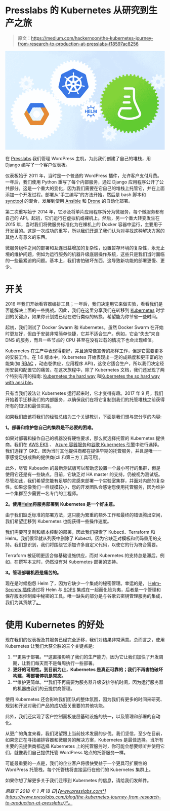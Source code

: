 # Presslabs 的 Kubernetes 从研究到生产之旅

> 原文：<https://medium.com/hackernoon/the-kubernetes-journey-from-research-to-production-at-presslabs-f18597ac8256>

![](img/696191df0b52d762cc79286c011c1166.png)

在 [Presslabs](https://www.presslabs.com/) 我们管理 WordPress 主机，为此我们创建了自己的堆栈，用 Django 编写了一个客户仪表板。

仪表板始于 2011 年，当时是一个普通的 WordPress 插件，允许客户支付月费。一年后，我们使用 Python 重写了每个内部服务，通过 Django 应用程序公开了公共部分。这是一个重大的变化，因为我们需要在它自己的堆栈上托管它，并在上面添加一个开发过程。部署从“手工编写”的方法开始，然后是 bash 脚本和 [synctool](http://walterdejong.github.io/synctool/) 的混合，发展到使用 [Ansible](https://www.ansible.com/) 和 [Drone](http://try.drone.io/) 的自动化部署。

第二次重写始于 2014 年，它涉及将单片应用程序拆分为微服务，每个微服务都有自己的 API。起初，它们运行在虚拟机或裸机上。然后，另一个重大转变发生在 2015 年，当时我们将微服务标准化为在裸机上的 Docker 容器中运行，主要用于开发目的。这是一次成功的重写，所以[我们开源了](https://www.presslabs.org/)我们认为对寻找这种解决方案的其他人有意义的东西。

微服务组件之间的部署和互连日益增加的复杂性，设置暂存环境的复杂性，永无止境的维护问题，例如为运行服务的机器升级底层操作系统，这些只是我们当时面临的一些最紧迫的问题。基本上，我们害怕破坏东西，这导致新功能的部署更慢、更少。

# 开关

2016 年我们开始看容器编排工具；一年后，我们决定用它来做实验，看看我们是否能解决上面的一些挑战。因此，我们在这里分享我们在转移到 [Kubernetes](https://kubernetes.io/) 时学到的关键点，如果你计划或已经在进行类似的转换，希望能为你节省一些时间。

起初，我们测试了 Docker Swarm 和 Kubernetes。虽然 Docker Swarm 在开始时更友好，但由于安装非常简单快捷，它并不适合生产。例如，它会“失去”来自 DNS 的服务，而且一些节点的 CPU 甚至在没有过载的情况下也会出现峰值。

Kubernetes 在生产中表现得更好，并且通常像宣传的那样工作，但是它需要更多的安装工作。在 1.6 版本中，Kubernetes 开始表现出一定的成熟度和更丰富的功能集(如 [RBAC](https://en.wikipedia.org/wiki/Role-based_access_control) ，动态卷供应，应用程序 API)，这使它适合生产，所以我们决定经历安装和配置它的痛苦。在这次旅程中，除了 Kubernetes 文档，我们还发现了两个特别有用的指南: [Kubernetes the hard way](https://github.com/kelseyhightower/kubernetes-the-hard-way) 和[Kubernetes the so hard way with ansi ble](https://www.tauceti.blog/post/kubernetes-the-not-so-hard-way-with-ansible-at-scaleway-part-1/)。

只有当我们设法让 Kubernetes 运行起来时，它才变得有趣。2017 年 9 月，我们开始着手迁移我们的内部服务，以确保我们在将它复制到我们的托管堆栈之前获得所有的知识和最佳实践。

如果我们应该将我们的经验总结为三个关键教训，下面是我们想与您分享的内容:

**1。部署和维护您自己的集群是不必要的困难。**

如果对部署和操作自己的机器没有硬性要求，那么就选择托管的 Kubernetes 提供商。我们在 [AWS EKS](https://aws.amazon.com/eks/) 、 [Azure 容器服务](https://azure.microsoft.com/en-us/services/container-service/)和[谷歌 Kubernetes 引擎](https://cloud.google.com/kubernetes-engine/)中进行选择。我们选择了 GKE，因为当时其他提供商都在提供早期的托管服务，并且是唯一一家感觉足够成熟的提供商(cli 和第三方工具可用)。

此外，尽管 Kubeadm 的最新测试版可以帮助您设置一个最小可行的集群，但是使用它还是有一些缺点。目前，它缺乏对 HA master 的支持，仍被视为测试版。尽管如此，我们希望您能有足够的灵感来部署一个实验室集群，并面对内部的复杂性。如果您像我们一样规模较小，您的开发团队会感谢您使用托管服务，因为维护一个集群至少需要一名专门的工程师。

**2。使用**[**Helm**](https://helm.sh/)**将服务部署到 Kubernetes 是一个好主意。**

由于我们缺乏标准的部署方法，这只能为繁重的额外工作和最终的错误腾出空间，我们希望迁移到 Kubernetes 也能获得一些操作速度。

我们需要可复制和版本控制的部署，因此我们探索了 Kubectl、Terraform 和 Helm。我们很早就从列表中删除了 Kubectl，因为它缺乏对模板和代码重用的支持。我们意识到，我们将围绕它添加许多自定义代码，以使它的行为符合需要。

Terraform 被证明更适合做基础设施供应，而对 Kubernetes 的支持总是滞后。例如，在撰写本文时，仍然没有对 Kubernetes 部署的支持。

**3。管理部署机密是痛苦的。**

现在是时候抱怨 Helm 了，因为它缺少一个集成的秘密管理。幸运的是， [Helm-Secrets 插件](https://github.com/futuresimple/helm-secrets)通过将 Helm 与 [SOPS](https://github.com/futuresimple/helm-secrets) 集成在一起而化险为夷，后者是一个管理和保存版本控制库中秘密的工具。唯一缺失的部分是与谷歌云密钥管理服务的集成，我们为其贡献了[。](https://github.com/mozilla/sops/pull/245)

# 使用 Kubernetes 的好处

现在我们的仪表板及其服务已经完全迁移，我们对结果非常满意。总而言之，使用 Kubernetes 让我们大获全胜的三个关键点是:

1.  **更易于部署。**这直接影响了我们的生产能力，因为它让我们加快了开发周期，让我们每天而不是每周执行一些部署。
2.  **更好的可用性。到目前为止，Kubernetes 是真正可靠的；我们不再害怕破坏构建，零部署停机是常态。**
3.  **维护更简单。**我们不再需要为服务器升级安排停机时间，因为运行服务器的机器由我们的云提供商管理。

使用 Kubernetes 还会影响我们团队的整体氛围，因为我们有更多的时间来研究、规划和开发对我们产品的成功至关重要的其他功能。

此外，我们还实现了客户控制面板底层基础设施的统一，以及管理和部署的自动化。

从更广的角度来看，我们渴望跟上当前技术发展的步伐。我们坚信，至少在目前，如果您正在寻找编排容器和微服务的解决方案，Kubernetes 是最佳选择。当所有主要的云提供商都选择 Kubernetes 上的托管服务时，你可能会想要倾听并使用它们，就像我们自己提供托管 WordPress 站点的托管服务一样。

可能最重要的一点是，我们的企业客户将很快受益于一个更具可扩展性的 WordPress 托管栈，每个托管栈将直接运行在他们的 Kubernetes 集群上。

如果你想了解更多关于我们迁移到 Kubernetes 的信息，请给我们发邮件。

*原载于 2018 年 1 月 18 日*[*【www.presslabs.com*](https://www.presslabs.com/blog/the-kubernetes-journey-from-research-to-production-at-presslabs/)*。*